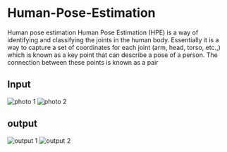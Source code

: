 # Human-Pose-Estimation
Human pose estimation Human Pose Estimation (HPE) is a way of identifying and classifying the joints in the human body. 
Essentially it is a way to capture a set of coordinates for each joint (arm, head, torso, etc.,) which is known as a key point that can describe a pose of a person. 
The connection between these points is known as a pair

## Input
![photo 1](https://user-images.githubusercontent.com/68725514/153807077-f1c9731b-5b23-49f9-a3f5-64ecc088bbfa.jpg)
![photo 2](https://user-images.githubusercontent.com/68725514/153807083-89c788c2-5d2d-464c-820e-fcfa841fc27c.jpg)

## output
![output 1](https://user-images.githubusercontent.com/68725514/153807067-c262714b-8091-4385-b304-e4134f88d236.png)
![output 2](https://user-images.githubusercontent.com/68725514/153807074-d9f5080d-4c7f-4177-8399-424882a33efe.png)
